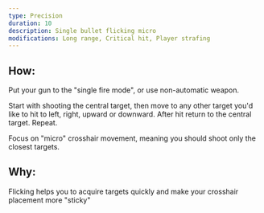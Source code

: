 ```yaml
---
type: Precision
duration: 10
description: Single bullet flicking micro
modifications: Long range, Critical hit, Player strafing
---
```


## How:

Put your gun to the "single fire mode", or use non-automatic weapon.

Start with shooting the central target, then move to any other target you'd like to hit to left, right, upward or downward. After hit return to the central target. Repeat.

Focus on "micro" crosshair movement, meaning you should shoot only the closest targets.

## Why:

Flicking helps you to acquire targets quickly and make your crosshair placement more "sticky"
